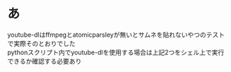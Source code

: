 # あ
youtube-dlはffmpegとatomicparsleyが無いとサムネを貼れないやつのテスト  
で実際そのとおりでした  
pythonスクリプト内でyoutube-dlを使用する場合は上記2つをシェル上で実行できるか確認する必要あり  

